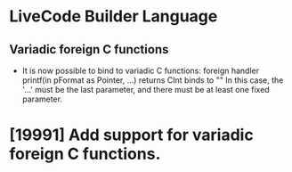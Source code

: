 # LiveCode Builder Language

## Variadic foreign C functions

* It is now possible to bind to variadic C functions:
  foreign handler printf(in pFormat as Pointer, ...) returns CInt binds to "<builtin>"
  In this case, the '...' must be the last parameter, and there must be at
  least one fixed parameter.

# [19991] Add support for variadic foreign C functions.

